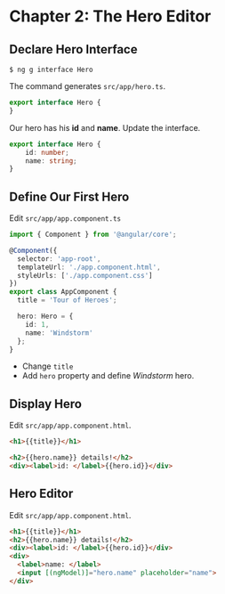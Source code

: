 # Chapter 2: The Hero Editor

## Declare Hero Interface

```
$ ng g interface Hero
```

The command generates `src/app/hero.ts`.

```ts
export interface Hero {
}
```

Our hero has his **id** and **name**. Update the interface.

```ts
export interface Hero {
    id: number;
    name: string;
}
```

## Define Our First Hero

Edit `src/app/app.component.ts`

```ts
import { Component } from '@angular/core';

@Component({
  selector: 'app-root',
  templateUrl: './app.component.html',
  styleUrls: ['./app.component.css']
})
export class AppComponent {
  title = 'Tour of Heroes';

  hero: Hero = {
    id: 1,
    name: 'Windstorm'
  };
}
```

- Change `title`
- Add `hero` property and define _Windstorm_ hero.

## Display Hero

Edit `src/app/app.component.html`.

```html
<h1>{{title}}</h1>

<h2>{{hero.name}} details!</h2>
<div><label>id: </label>{{hero.id}}</div>
```

## Hero Editor

Edit `src/app/app.component.html`.

```html
<h1>{{title}}</h1>
<h2>{{hero.name}} details!</h2>
<div><label>id: </label>{{hero.id}}</div>
<div>
  <label>name: </label>
  <input [(ngModel)]="hero.name" placeholder="name">
</div>
```



